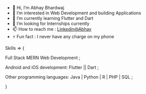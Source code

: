 - 👋 Hi, I’m Abhay Bhardwaj
- 👀 I’m interested in Web Development and building Applications
- 🌱 I’m currently learning Flutter and Dart 
- 💞️ I’m looking for Internships currently
- 📫 How to reach me : [Linkedin@Abhay](https://www.linkedin.com/in/abhay-bhardwaj-6850881ba/)
- ⚡ Fun fact : I never have any charge on my phone

Skills => {

Full Stack MERN Web Development ;

Android and iOS development: Flutter || Dart ;

Other programming languages: Java | Python | R | PHP | SQL ;

}




<!---
Abhay014/Abhay014 is a ✨ special ✨ repository because its `README.md` (this file) appears on your GitHub profile.
You can click the Preview link to take a look at your changes.
--->
